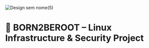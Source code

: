 ![Design sem nome(5)](https://github.com/user-attachments/assets/8cdeef09-5df8-4893-a5ef-9ecdf3ba062c)

# 🧱 BORN2BEROOT – Linux Infrastructure & Security Project
